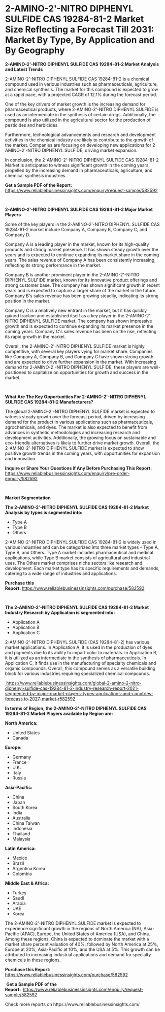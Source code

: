 <p><h1>2-AMINO-2'-NITRO DIPHENYL SULFIDE CAS 19284-81-2 Market Size Reflecting a Forecast Till 2031: Market By Type, By Application and By Geography</h1></p><p><strong>2-AMINO-2'-NITRO DIPHENYL SULFIDE CAS 19284-81-2 Market Analysis and Latest Trends</strong></p>
<p><p>2-AMINO-2'-NITRO DIPHENYL SULFIDE CAS 19284-81-2 is a chemical compound used in various industries such as pharmaceuticals, agriculture, and chemical synthesis. The market for this compound is expected to grow at a rapid pace, with a projected CAGR of 12.1% during the forecast period.</p><p>One of the key drivers of market growth is the increasing demand for pharmaceutical products, where 2-AMINO-2'-NITRO DIPHENYL SULFIDE is used as an intermediate in the synthesis of certain drugs. Additionally, the compound is also utilized in the agricultural sector for the production of pesticides and herbicides.</p><p>Furthermore, technological advancements and research and development activities in the chemical industry are likely to contribute to the growth of the market. Companies are focusing on developing new applications for 2-AMINO-2'-NITRO DIPHENYL SULFIDE, driving market expansion.</p><p>In conclusion, the 2-AMINO-2'-NITRO DIPHENYL SULFIDE CAS 19284-81-2 Market is anticipated to witness significant growth in the coming years, propelled by the increasing demand in pharmaceuticals, agriculture, and chemical synthesis industries.</p></p>
<p><strong>Get a Sample PDF of the Report:&nbsp;</strong> <a href="https://www.reliablebusinessinsights.com/enquiry/request-sample/582592">https://www.reliablebusinessinsights.com/enquiry/request-sample/582592</a></p>
<p>&nbsp;</p>
<p><strong>2-AMINO-2'-NITRO DIPHENYL SULFIDE CAS 19284-81-2 Major Market Players</strong></p>
<p><p>Some of the key players in the 2-AMINO-2'-NITRO DIPHENYL SULFIDE CAS 19284-81-2 market include Company A, Company B, Company C, and Company D. </p><p>Company A is a leading player in the market, known for its high-quality products and strong market presence. It has shown steady growth over the years and is expected to continue expanding its market share in the coming years. The sales revenue of Company A has been consistently increasing, reflecting its strong performance in the market.</p><p>Company B is another prominent player in the 2-AMINO-2'-NITRO DIPHENYL SULFIDE market, known for its innovative product offerings and strong customer base. The company has shown significant growth in recent years and is expected to capture a larger share of the market in the future. Company B's sales revenue has been growing steadily, indicating its strong position in the market.</p><p>Company C is a relatively new entrant in the market, but it has quickly gained traction and established itself as a key player in the 2-AMINO-2'-NITRO DIPHENYL SULFIDE market. The company has shown impressive growth and is expected to continue expanding its market presence in the coming years. Company C's sales revenue has been on the rise, reflecting its rapid growth in the market.</p><p>Overall, the 2-AMINO-2'-NITRO DIPHENYL SULFIDE market is highly competitive, with several key players vying for market share. Companies like Company A, Company B, and Company C have shown strong growth and are expected to drive further expansion in the market. With increasing demand for 2-AMINO-2'-NITRO DIPHENYL SULFIDE, these players are well-positioned to capitalize on opportunities for growth and success in the market.</p></p>
<p>&nbsp;</p>
<p><strong>What Are The Key Opportunities For 2-AMINO-2'-NITRO DIPHENYL SULFIDE CAS 19284-81-2 Manufacturers?</strong></p>
<p><p>The global 2-AMINO-2'-NITRO DIPHENYL SULFIDE market is expected to witness steady growth over the forecast period, driven by increasing demand for the product in various applications such as pharmaceuticals, agrochemicals, and dyes. The market is also expected to benefit from advances in synthetic methodologies and increasing research and development activities. Additionally, the growing focus on sustainable and eco-friendly alternatives is likely to further drive market growth. Overall, the 2-AMINO-2'-NITRO DIPHENYL SULFIDE market is expected to show positive growth trends in the coming years, with opportunities for expansion and innovation.</p></p>
<p><strong>Inquire or Share Your Questions If Any Before Purchasing This Report:</strong> <a href="https://www.reliablebusinessinsights.com/enquiry/pre-order-enquiry/582592">https://www.reliablebusinessinsights.com/enquiry/pre-order-enquiry/582592</a></p>
<p>&nbsp;</p>
<p><strong>Market Segmentation</strong></p>
<p><strong>The 2-AMINO-2'-NITRO DIPHENYL SULFIDE CAS 19284-81-2 Market Analysis by types is segmented into:</strong></p>
<p><ul><li>Type A</li><li>Type B</li><li>Others</li></ul></p>
<p><p>2-AMINO-2'-NITRO DIPHENYL SULFIDE CAS 19284-81-2 is widely used in various industries and can be categorized into three market types - Type A, Type B, and Others. Type A market includes pharmaceutical and medical applications, while Type B market consists of agricultural and industrial uses. The Others market comprises niche sectors like research and development. Each market type has its specific requirements and demands, catering to a wide range of industries and applications.</p></p>
<p><strong>Purchase this Report:&nbsp;</strong><a href="https://www.reliablebusinessinsights.com/purchase/582592">https://www.reliablebusinessinsights.com/purchase/582592</a></p>
<p>&nbsp;</p>
<p><strong>The 2-AMINO-2'-NITRO DIPHENYL SULFIDE CAS 19284-81-2 Market Industry Research by Application is segmented into:</strong></p>
<p><ul><li>Application A</li><li>Application B</li><li>Application C</li></ul></p>
<p><p>2-AMINO-2'-NITRO DIPHENYL SULFIDE (CAS 19284-81-2) has various market applications. In Application A, it is used in the production of dyes and pigments due to its ability to impart color to materials. In Application B, it is utilized as an intermediate in the synthesis of pharmaceuticals. In Application C, it finds use in the manufacturing of specialty chemicals and organic compounds. Overall, this compound serves as a versatile building block for various industries requiring specialized chemical compounds.</p></p>
<p><a href="https://www.reliablebusinessinsights.com/global-2-amino-2-nitro-diphenyl-sulfide-cas-19284-81-2-industry-research-report-2021-segmented-by-major-market-players-types-applications-and-countries-forecast-to-2027-market-r582592">&nbsp;https://www.reliablebusinessinsights.com/global-2-amino-2-nitro-diphenyl-sulfide-cas-19284-81-2-industry-research-report-2021-segmented-by-major-market-players-types-applications-and-countries-forecast-to-2027-market-r582592</a></p>
<p><strong>In terms of Region, the 2-AMINO-2'-NITRO DIPHENYL SULFIDE CAS 19284-81-2 Market Players available by Region are:</strong></p>
<p>
    <p> <strong> North America: </strong>
        <ul>
            <li>United States</li>
            <li>Canada</li>
        </ul>
        </p> 
    <p> <strong> Europe: </strong>
        <ul>
            <li>Germany</li>
            <li>France</li>
            <li>U.K.</li>
            <li>Italy</li>
            <li>Russia</li>
        </ul>
        </p> 
    <p> <strong> Asia-Pacific: </strong>
        <ul>
            <li>China</li>
            <li>Japan</li>
            <li>South Korea</li>
            <li>India</li>
            <li>Australia</li>
            <li>China Taiwan</li>
            <li>Indonesia</li>
            <li>Thailand</li>
            <li>Malaysia</li>
        </ul>
        </p> 
    <p> <strong> Latin America: </strong>
        <ul>
            <li>Mexico</li>
            <li>Brazil</li>
            <li>Argentina Korea</li>
            <li>Colombia</li>
        </ul>
        </p> 
    <p> <strong> Middle East & Africa: </strong>
        <ul>
            <li>Turkey</li>
            <li>Saudi</li>
            <li>Arabia</li>
            <li>UAE</li>
            <li>Korea</li>
        </ul>
    </p>
    </p>
<p><p>The 2-AMINO-2'-NITRO DIPHENYL SULFIDE market is expected to experience significant growth in the regions of North America (NA), Asia-Pacific (APAC), Europe, the United States of America (USA), and China. Among these regions, China is expected to dominate the market with a market share percent valuation of 40%, followed by North America at 25%, Europe at 20%, Asia-Pacific at 10%, and the USA at 5%. This growth can be attributed to increasing industrial applications and demand for specialty chemicals in these regions.</p></p>
<p><strong>Purchase this Report: </strong><a href="https://www.reliablebusinessinsights.com/purchase/582592">https://www.reliablebusinessinsights.com/purchase/582592</a></p>
<p>&nbsp;<strong>Get a Sample PDF of the Report:&nbsp;&nbsp;</strong><a href="https://www.reliablebusinessinsights.com/enquiry/request-sample/582592">https://www.reliablebusinessinsights.com/enquiry/request-sample/582592</a></p>
<p><strong></strong></p>
<p>Check more reports on https://www.reliablebusinessinsights.com/</p>
